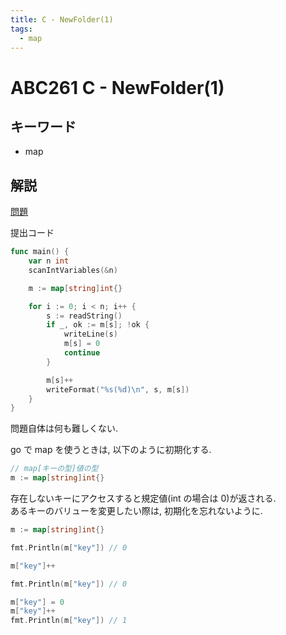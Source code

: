 ```yaml
---
title: C - NewFolder(1)
tags:
  - map
---
```


# ABC261 C - NewFolder(1)

## キーワード

- map

## 解説

[問題](https://atcoder.jp/contests/abc261/tasks/abc261_c)

提出コード

```go
func main() {
	var n int
	scanIntVariables(&n)

	m := map[string]int{}

	for i := 0; i < n; i++ {
		s := readString()
		if _, ok := m[s]; !ok {
			writeLine(s)
			m[s] = 0
			continue
		}

		m[s]++
		writeFormat("%s(%d)\n", s, m[s])
	}
}
```

問題自体は何も難しくない.

go で map を使うときは, 以下のように初期化する.

```go
// map[キーの型]値の型
m := map[string]int{}
```

存在しないキーにアクセスすると規定値(int の場合は 0)が返される.  
あるキーのバリューを変更したい際は, 初期化を忘れないように.

```go
m := map[string]int{}

fmt.Println(m["key"]) // 0

m["key"]++

fmt.Println(m["key"]) // 0

m["key"] = 0
m["key"]++
fmt.Println(m["key"]) // 1
```
